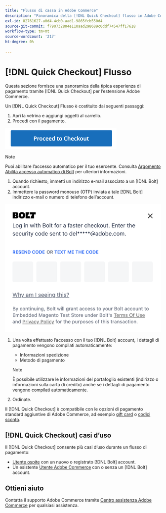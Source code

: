 ```yaml
---
title: "Flusso di cassa in Adobe Commerce"
description: "Panoramica della [!DNL Quick Checkout] flusso in Adobe Commerce."
exl-id: 82761627-a0d4-4cb0-aad1-9865fcb550d4
source-git-commit: f790732804e110aad298689c0ddf74547ff17618
workflow-type: tm+mt
source-wordcount: '217'
ht-degree: 0%

---
```


# [!DNL Quick Checkout] Flusso

Questa sezione fornisce una panoramica della tipica esperienza di pagamento tramite [!DNL Quick Checkout] per l’estensione Adobe Commerce.

Un [!DNL Quick Checkout] Flusso è costituito dai seguenti passaggi:

1. Apri la vetrina e aggiungi oggetti al carrello.
1. Procedi con il pagamento.

![Pagamento](assets/proceed-checkout.png)

>[!NOTE]
>
> Puoi abilitare l’accesso automatico per il tuo esercente. Consulta [Argomento Abilita accesso automatico di Bolt](https://help.bolt.com/products/embedded/direct-api/auto-login/) per ulteriori informazioni.

1. Quando richiesto, immetti un indirizzo e-mail associato a un [!DNL Bolt] account.
1. Immettere la password monouso (OTP) inviata a tale [!DNL Bolt] indirizzo e-mail o numero di telefono dell’account.

![Popup](assets/new-logo-otp-email.png)

1. Una volta effettuato l’accesso con il tuo [!DNL Bolt] account, i dettagli di pagamento vengono compilati automaticamente:

   - Informazioni spedizione
   - Metodo di pagamento

   >[!NOTE]
   >
   > È possibile utilizzare le informazioni del portafoglio esistenti (indirizzo o informazioni sulla carta di credito) anche se i dettagli di pagamento vengono compilati automaticamente.

1. Ordinate.

Il [!DNL Quick Checkout] è compatibile con le opzioni di pagamento standard aggiuntive di Adobe Commerce, ad esempio [gift card](https://docs.magento.com/user-guide/catalog/product-gift-card.html) o [codici sconto](https://docs.magento.com/user-guide/marketing/price-rules-cart-coupon.html).

## [!DNL Quick Checkout] casi d’uso

Il [!DNL Quick Checkout] consente più casi d’uso durante un flusso di pagamento:

- [Utente ospite](../quick-checkout/checkout-bolt.md) con un nuovo o registrato [!DNL Bolt] account.
- Un esistente [Utente Adobe Commerce](../quick-checkout/checkout-adobe-commerce.md) con o senza un [!DNL Bolt] account.

## Ottieni aiuto

Contatta il supporto Adobe Commerce tramite [Centro assistenza Adobe Commerce](https://experienceleague.adobe.com/docs/commerce-knowledge-base/kb/overview.html) per qualsiasi assistenza.
